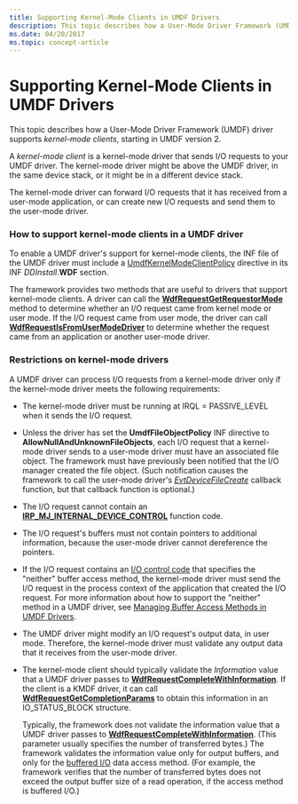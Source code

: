 ```yaml
---
title: Supporting Kernel-Mode Clients in UMDF Drivers
description: This topic describes how a User-Mode Driver Framework (UMDF) driver supports kernel-mode clients, starting in UMDF version 2.
ms.date: 04/20/2017
ms.topic: concept-article
---
```


# Supporting Kernel-Mode Clients in UMDF Drivers


This topic describes how a User-Mode Driver Framework (UMDF) driver supports *kernel-mode clients*, starting in UMDF version 2.

A *kernel-mode client* is a kernel-mode driver that sends I/O requests to your UMDF driver. The kernel-mode driver might be above the UMDF driver, in the same device stack, or it might be in a different device stack.

The kernel-mode driver can forward I/O requests that it has received from a user-mode application, or can create new I/O requests and send them to the user-mode driver.

### <a href="" id="how-to-support-kernel-mode-clients-in-a-umdf-based-driver"></a>How to support kernel-mode clients in a UMDF driver

To enable a UMDF driver's support for kernel-mode clients, the INF file of the UMDF driver must include a [UmdfKernelModeClientPolicy](specifying-wdf-directives-in-inf-files.md) directive in its INF *DDInstall*.**WDF** section.

The framework provides two methods that are useful to drivers that support kernel-mode clients. A driver can call the [**WdfRequestGetRequestorMode**](/windows-hardware/drivers/ddi/wdfrequest/nf-wdfrequest-wdfrequestgetrequestormode) method to determine whether an I/O request came from kernel mode or user mode. If the I/O request came from user mode, the driver can call [**WdfRequestIsFromUserModeDriver**](/windows-hardware/drivers/ddi/wdfrequest/nf-wdfrequest-wdfrequestisfromusermodedriver) to determine whether the request came from an application or another user-mode driver.

### Restrictions on kernel-mode drivers

A UMDF driver can process I/O requests from a kernel-mode driver only if the kernel-mode driver meets the following requirements:

-   The kernel-mode driver must be running at IRQL = PASSIVE\_LEVEL when it sends the I/O request.

-   Unless the driver has set the **UmdfFileObjectPolicy** INF directive to **AllowNullAndUnknownFileObjects**, each I/O request that a kernel-mode driver sends to a user-mode driver must have an associated file object. The framework must have previously been notified that the I/O manager created the file object. (Such notification causes the framework to call the user-mode driver's [*EvtDeviceFileCreate*](/windows-hardware/drivers/ddi/wdfdevice/nc-wdfdevice-evt_wdf_device_file_create) callback function, but that callback function is optional.)

-   The I/O request cannot contain an [**IRP\_MJ\_INTERNAL\_DEVICE\_CONTROL**](../kernel/irp-mj-internal-device-control.md) function code.

-   The I/O request's buffers must not contain pointers to additional information, because the user-mode driver cannot dereference the pointers.

-   If the I/O request contains an [I/O control code](../kernel/introduction-to-i-o-control-codes.md) that specifies the "neither" buffer access method, the kernel-mode driver must send the I/O request in the process context of the application that created the I/O request. For more information about how to support the "neither" method in a UMDF driver, see [Managing Buffer Access Methods in UMDF Drivers](managing-buffer-access-methods-in-umdf-drivers.md).

-   The UMDF driver might modify an I/O request's output data, in user mode. Therefore, the kernel-mode driver must validate any output data that it receives from the user-mode driver.

-   The kernel-mode client should typically validate the *Information* value that a UMDF driver passes to [**WdfRequestCompleteWithInformation**](/windows-hardware/drivers/ddi/wdfrequest/nf-wdfrequest-wdfrequestcompletewithinformation). If the client is a KMDF driver, it can call [**WdfRequestGetCompletionParams**](/windows-hardware/drivers/ddi/wdfrequest/nf-wdfrequest-wdfrequestgetcompletionparams) to obtain this information in an IO\_STATUS\_BLOCK structure.

    Typically, the framework does not validate the information value that a UMDF driver passes to [**WdfRequestCompleteWithInformation**](/windows-hardware/drivers/ddi/wdfrequest/nf-wdfrequest-wdfrequestcompletewithinformation). (This parameter usually specifies the number of transferred bytes.) The framework validates the information value only for output buffers, and only for the [buffered I/O](./accessing-data-buffers-in-wdf-drivers.md#direct) data access method. (For example, the framework verifies that the number of transferred bytes does not exceed the output buffer size of a read operation, if the access method is buffered I/O.)

